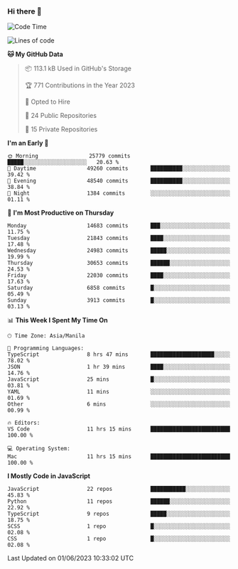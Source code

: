 ### Hi there 👋

<!--START_SECTION:waka-->
![Code Time](http://img.shields.io/badge/Code%20Time-299%20hrs%2022%20mins-blue)

![Lines of code](https://img.shields.io/badge/From%20Hello%20World%20I%27ve%20Written-57.1%20million%20lines%20of%20code-blue)

**🐱 My GitHub Data** 

> 📦 113.1 kB Used in GitHub's Storage 
 > 
> 🏆 771 Contributions in the Year 2023
 > 
> 💼 Opted to Hire
 > 
> 📜 24 Public Repositories 
 > 
> 🔑 15 Private Repositories 
 > 
**I'm an Early 🐤** 

```text
🌞 Morning                25779 commits       █████░░░░░░░░░░░░░░░░░░░░   20.63 % 
🌆 Daytime                49260 commits       ██████████░░░░░░░░░░░░░░░   39.42 % 
🌃 Evening                48540 commits       ██████████░░░░░░░░░░░░░░░   38.84 % 
🌙 Night                  1384 commits        ░░░░░░░░░░░░░░░░░░░░░░░░░   01.11 % 
```
📅 **I'm Most Productive on Thursday** 

```text
Monday                   14683 commits       ███░░░░░░░░░░░░░░░░░░░░░░   11.75 % 
Tuesday                  21843 commits       ████░░░░░░░░░░░░░░░░░░░░░   17.48 % 
Wednesday                24983 commits       █████░░░░░░░░░░░░░░░░░░░░   19.99 % 
Thursday                 30653 commits       ██████░░░░░░░░░░░░░░░░░░░   24.53 % 
Friday                   22030 commits       ████░░░░░░░░░░░░░░░░░░░░░   17.63 % 
Saturday                 6858 commits        █░░░░░░░░░░░░░░░░░░░░░░░░   05.49 % 
Sunday                   3913 commits        █░░░░░░░░░░░░░░░░░░░░░░░░   03.13 % 
```


📊 **This Week I Spent My Time On** 

```text
🕑︎ Time Zone: Asia/Manila

💬 Programming Languages: 
TypeScript               8 hrs 47 mins       ████████████████████░░░░░   78.02 % 
JSON                     1 hr 39 mins        ████░░░░░░░░░░░░░░░░░░░░░   14.76 % 
JavaScript               25 mins             █░░░░░░░░░░░░░░░░░░░░░░░░   03.81 % 
YAML                     11 mins             ░░░░░░░░░░░░░░░░░░░░░░░░░   01.69 % 
Other                    6 mins              ░░░░░░░░░░░░░░░░░░░░░░░░░   00.99 % 

🔥 Editors: 
VS Code                  11 hrs 15 mins      █████████████████████████   100.00 % 

💻 Operating System: 
Mac                      11 hrs 15 mins      █████████████████████████   100.00 % 
```

**I Mostly Code in JavaScript** 

```text
JavaScript               22 repos            ███████████░░░░░░░░░░░░░░   45.83 % 
Python                   11 repos            ██████░░░░░░░░░░░░░░░░░░░   22.92 % 
TypeScript               9 repos             █████░░░░░░░░░░░░░░░░░░░░   18.75 % 
SCSS                     1 repo              █░░░░░░░░░░░░░░░░░░░░░░░░   02.08 % 
CSS                      1 repo              █░░░░░░░░░░░░░░░░░░░░░░░░   02.08 % 
```




 Last Updated on 01/06/2023 10:33:02 UTC
<!--END_SECTION:waka-->
